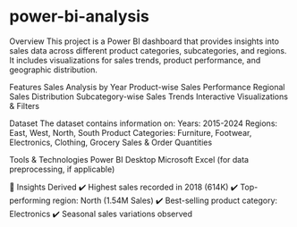 # power-bi-analysis
Overview
This project is a Power BI dashboard that provides insights into sales data across different product categories, subcategories, and regions. It includes visualizations for sales trends, product performance, and geographic distribution.

Features
Sales Analysis by Year 
Product-wise Sales Performance 
Regional Sales Distribution 
Subcategory-wise Sales Trends 
Interactive Visualizations & Filters 

 Dataset
The dataset contains information on:
Years: 2015-2024
Regions: East, West, North, South
Product Categories: Furniture, Footwear, Electronics, Clothing, Grocery
Sales & Order Quantities

Tools & Technologies
Power BI Desktop
Microsoft Excel (for data preprocessing, if applicable)

📑 Insights Derived
✔️ Highest sales recorded in 2018 (614K)
✔️ Top-performing region: North (1.54M Sales)
✔️ Best-selling product category: Electronics
✔️ Seasonal sales variations observed
